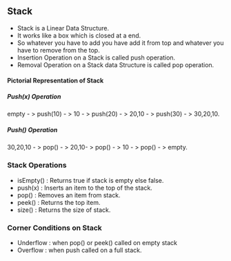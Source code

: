 
## Stack

- Stack is a Linear Data Structure.
- It works like a box which is closed at a end.
- So whatever you have to add you have add it from top and whatever you have to remove from the top.
- Insertion Operation on a Stack is called push operation.
- Removal Operation on a Stack data Structure is called pop operation.
 
#### Pictorial Representation of Stack

##### Push(x) Operation

empty  - > push(10) - > 10 - > push(20) - > 20,10 - > push(30) - > 30,20,10.

##### Push() Operation

30,20,10  - > pop() - > 20,10- > pop() - > 10  - > pop() - > empty.

### Stack Operations

- isEmpty() : Returns true if stack is empty else false.
- push(x) : Inserts an item to the top of the stack.
- pop() : Removes an item from stack.
- peek() : Returns the top item.
- size() : Returns the size of stack.

### Corner Conditions on Stack

- Underflow : when pop() or peek() called on empty stack
- Overflow : when push called on a full stack.
